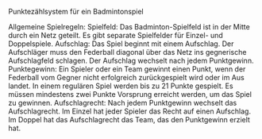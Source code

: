 Punktezählsystem für ein Badmintonspiel 


Allgemeine Spielregeln:
Spielfeld: Das Badminton-Spielfeld ist in der Mitte durch ein Netz geteilt. Es gibt separate Spielfelder für Einzel- und Doppelspiele.
Aufschlag: Das Spiel beginnt mit einem Aufschlag. Der Aufschläger muss den Federball diagonal über das Netz ins gegnerische Aufschlagfeld schlagen. Der Aufschlag wechselt nach jedem Punktgewinn.
Punktegewinn: Ein Spieler oder ein Team gewinnt einen Punkt, wenn der Federball vom Gegner nicht erfolgreich zurückgespielt wird oder im Aus landet. In einem regulären Spiel werden bis zu 21 Punkte gespielt. Es müssen mindestens zwei Punkte Vorsprung erreicht werden, um das Spiel zu gewinnen.
Aufschlagrecht: Nach jedem Punktgewinn wechselt das Aufschlagrecht. Im Einzel hat jeder Spieler das Recht auf einen Aufschlag. Im Doppel hat das Aufschlagrecht das Team, das den Punktgewinn erzielt hat.
